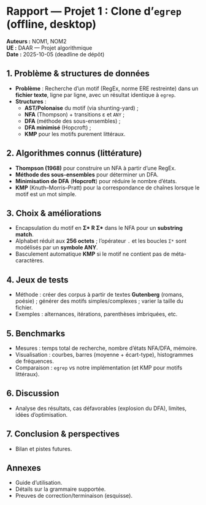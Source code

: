 # Rapport — Projet 1 : Clone d’`egrep` (offline, desktop)

**Auteurs :** NOM1, NOM2  
**UE :** DAAR — Projet algorithmique  
**Date :** 2025-10-05 (deadline de dépôt)

## 1. Problème & structures de données

- **Problème** : Recherche d’un motif (RegEx, norme ERE restreinte) dans un **fichier texte**, ligne par ligne, avec un résultat identique à `egrep`.
- **Structures** :
  - **AST/Polonaise** du motif (via shunting-yard) ;
  - **NFA** (Thompson) + transitions ε et `ANY` ;
  - **DFA** (méthode des sous-ensembles) ;
  - **DFA minimisé** (Hopcroft) ;
  - **KMP** pour les motifs purement littéraux.

## 2. Algorithmes connus (littérature)

- **Thompson (1968)** pour construire un NFA à partir d’une RegEx.
- **Méthode des sous-ensembles** pour déterminer un DFA.
- **Minimisation de DFA** (**Hopcroft**) pour réduire le nombre d’états.
- **KMP** (Knuth–Morris–Pratt) pour la correspondance de chaînes lorsque le motif est un mot simple.

## 3. Choix & améliorations

- Encapsulation du motif en **Σ\* R Σ\*** dans le NFA pour un **substring match**.
- Alphabet réduit aux **256 octets** ; l’opérateur `.` et les boucles `Σ*` sont modélisés par un **symbole ANY**.
- Basculement automatique **KMP** si le motif ne contient pas de méta-caractères.

## 4. Jeux de tests

- Méthode : créer des corpus à partir de textes **Gutenberg** (romans, poésie) ; générer des motifs simples/complexes ; varier la taille du fichier.
- Exemples : alternances, itérations, parenthèses imbriquées, etc.

## 5. Benchmarks

- Mesures : temps total de recherche, nombre d’états NFA/DFA, mémoire.
- Visualisation : courbes, barres (moyenne + écart-type), histogrammes de fréquences.
- Comparaison : `egrep` vs notre implémentation (et KMP pour motifs littéraux).

## 6. Discussion

- Analyse des résultats, cas défavorables (explosion du DFA), limites, idées d’optimisation.

## 7. Conclusion & perspectives

- Bilan et pistes futures.

## Annexes

- Guide d’utilisation.
- Détails sur la grammaire supportée.
- Preuves de correction/terminaison (esquisse).
